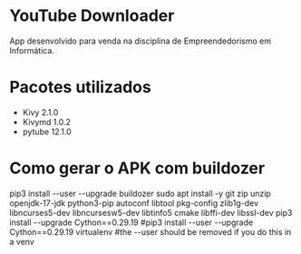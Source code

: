 # YouTube Downloader
App desenvolvido para venda na disciplina de Empreendedorismo em Informática.

# Pacotes utilizados
- Kivy 2.1.0
- Kivymd 1.0.2
- pytube 12.1.0

# Como gerar o APK com buildozer
pip3 install --user --upgrade buildozer
sudo apt install -y git zip unzip openjdk-17-jdk python3-pip autoconf libtool pkg-config zlib1g-dev libncurses5-dev libncursesw5-dev libtinfo5 cmake libffi-dev libssl-dev
pip3 install --upgrade Cython==0.29.19
#pip3 install --user --upgrade Cython==0.29.19 virtualenv  #the --user should be removed if you do this in a venv

